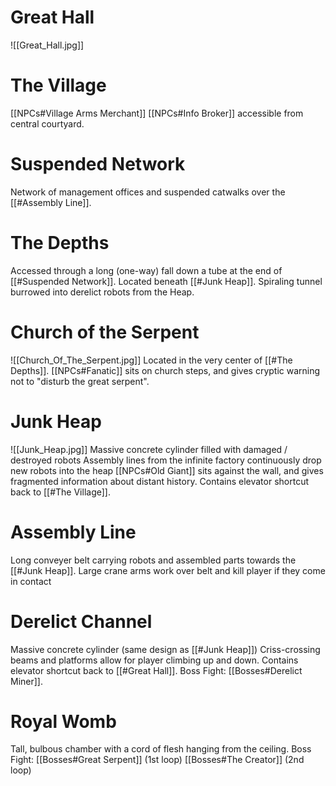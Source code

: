 # Great Hall
![[Great_Hall.jpg]]

# The Village
[[NPCs#Village Arms Merchant]] [[NPCs#Info Broker]] accessible from central courtyard.
# Suspended Network
Network of management offices and suspended catwalks over the [[#Assembly Line]].
# The Depths
Accessed through a long (one-way) fall down a tube at the end of [[#Suspended Network]].
Located beneath [[#Junk Heap]].
Spiraling tunnel burrowed into derelict robots from the Heap.
# Church of the Serpent
![[Church_Of_The_Serpent.jpg]]
Located in the very center of [[#The Depths]].
[[NPCs#Fanatic]] sits on church steps, and gives cryptic warning not to "disturb the great serpent".
# Junk Heap
![[Junk_Heap.jpg]]
Massive concrete cylinder filled with damaged / destroyed robots
Assembly lines from the infinite factory continuously drop new robots into the heap
[[NPCs#Old Giant]] sits against the wall, and gives fragmented information about distant history.
Contains elevator shortcut back to [[#The Village]].
# Assembly Line
Long conveyer belt carrying robots and assembled parts towards the [[#Junk Heap]].
Large crane arms work over belt and kill player if they come in contact
# Derelict Channel
Massive concrete cylinder (same design as [[#Junk Heap]])
Criss-crossing beams and platforms allow for player climbing up and down.
Contains elevator shortcut back to [[#Great Hall]].
Boss Fight: [[Bosses#Derelict Miner]].
# Royal Womb
Tall, bulbous chamber with a cord of flesh hanging from the ceiling.
Boss Fight: [[Bosses#Great Serpent]] (1st loop) [[Bosses#The Creator]] (2nd loop)
